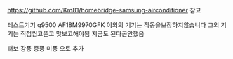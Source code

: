 https://github.com/Km81/homebridge-samsung-airconditioner
참고

테스트기기 q9500 AF18M9970GFK 이외의 기기는 작동을보장하지않습니다 
그외 기기는 직접씹고뜯고 맛보고해야됨
지금도 된다곤안했음


터보 강풍 중풍 미풍 오토 추가 
